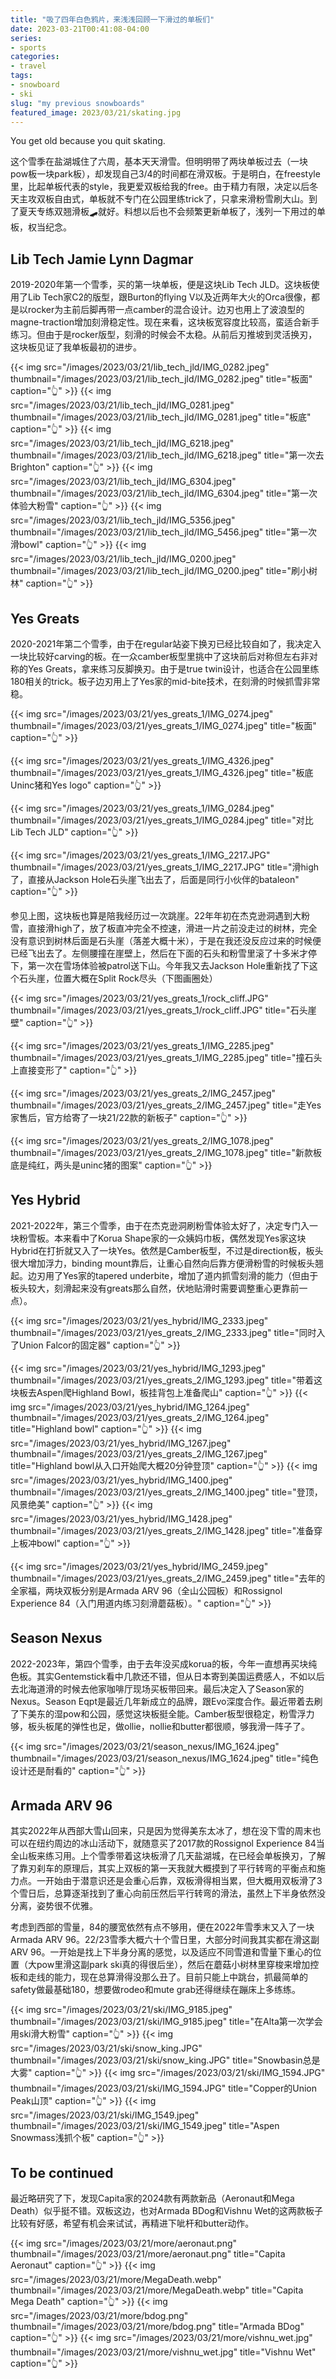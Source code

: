 ```yaml
---
title: "吸了四年白色鸦片，来浅浅回顾一下滑过的单板们"
date: 2023-03-21T00:41:08-04:00
series:
- sports
categories:
- travel
tags:
- snowboard
- ski
slug: "my previous snowboards"
featured_image: 2023/03/21/skating.jpg
---
```


You get old because you quit skating.
<!--more-->

这个雪季在盐湖城住了六周，基本天天滑雪。但明明带了两块单板过去（一块pow板一块park板），却发现自己3/4的时间都在滑双板。于是明白，在freestyle里，比起单板代表的style，我更爱双板给我的free。由于精力有限，决定以后冬天主攻双板自由式，单板就不专门在公园里练trick了，只拿来滑粉雪刷大山。到了夏天专练双翘滑板🛹就好。料想以后也不会频繁更新单板了，浅列一下用过的单板，权当纪念。

## Lib Tech Jamie Lynn Dagmar

2019-2020年第一个雪季，买的第一块单板，便是这块Lib Tech JLD。这块板使用了Lib Tech家C2的版型，跟Burton的flying V以及近两年大火的Orca很像，都是以rocker为主前后脚再带一点camber的混合设计。边刃也用上了波浪型的magne-traction增加刻滑稳定性。现在来看，这块板宽容度比较高，蛮适合新手练习。但由于是rocker版型，刻滑的时候会不太稳。从前后刃推坡到灵活换刃，这块板见证了我单板最初的进步。

{{< img src="/images/2023/03/21/lib_tech_jld/IMG_0282.jpeg" thumbnail="/images/2023/03/21/lib_tech_jld/IMG_0282.jpeg" title="板面" caption="👆" >}}
{{< img src="/images/2023/03/21/lib_tech_jld/IMG_0281.jpeg" thumbnail="/images/2023/03/21/lib_tech_jld/IMG_0281.jpeg" title="板底" caption="👆" >}}
{{< img src="/images/2023/03/21/lib_tech_jld/IMG_6218.jpeg" thumbnail="/images/2023/03/21/lib_tech_jld/IMG_6218.jpeg" title="第一次去Brighton" caption="👆" >}}
{{< img src="/images/2023/03/21/lib_tech_jld/IMG_6304.jpeg" thumbnail="/images/2023/03/21/lib_tech_jld/IMG_6304.jpeg" title="第一次体验大粉雪" caption="👆" >}}
{{< img src="/images/2023/03/21/lib_tech_jld/IMG_5356.jpeg" thumbnail="/images/2023/03/21/lib_tech_jld/IMG_5456.jpeg" title="第一次滑bowl" caption="👆" >}}
{{< img src="/images/2023/03/21/lib_tech_jld/IMG_0200.jpeg" thumbnail="/images/2023/03/21/lib_tech_jld/IMG_0200.jpeg" title="刷小树林" caption="👆" >}}

## Yes Greats

2020-2021年第二个雪季，由于在regular站姿下换刃已经比较自如了，我决定入一块比较好carving的板。在一众camber板型里挑中了这块前后对称但左右非对称的Yes Greats，拿来练习反脚换刃。由于是true twin设计，也适合在公园里练180相关的trick。板子边刃用上了Yes家的mid-bite技术，在刻滑的时候抓雪非常稳。

{{< img src="/images/2023/03/21/yes_greats_1/IMG_0274.jpeg" thumbnail="/images/2023/03/21/yes_greats_1/IMG_0274.jpeg" title="板面" caption="👆" >}}

{{< img src="/images/2023/03/21/yes_greats_1/IMG_4326.jpeg" thumbnail="/images/2023/03/21/yes_greats_1/IMG_4326.jpeg" title="板底Uninc猪和Yes logo" caption="👆" >}}

{{< img src="/images/2023/03/21/yes_greats_1/IMG_0284.jpeg" thumbnail="/images/2023/03/21/yes_greats_1/IMG_0284.jpeg" title="对比Lib Tech JLD" caption="👆" >}}

{{< img src="/images/2023/03/21/yes_greats_1/IMG_2217.JPG" thumbnail="/images/2023/03/21/yes_greats_1/IMG_2217.JPG" title="滑high了，直接从Jackson Hole石头崖飞出去了，后面是同行小伙伴的bataleon" caption="👆" >}}

参见上图，这块板也算是陪我经历过一次跳崖。22年年初在杰克逊洞遇到大粉雪，直接滑high了，放了板直冲完全不控速，滑进一片之前没走过的树林，完全没有意识到树林后面是石头崖（落差大概十米），于是在我还没反应过来的时候便已经飞出去了。左侧腰撞在崖壁上，然后在下面的石头和粉雪里滚了十多米才停下，第一次在雪场体验被patrol送下山。今年我又去Jackson Hole重新找了下这个石头崖，位置大概在Split Rock尽头（下图画圈处）

{{< img src="/images/2023/03/21/yes_greats_1/rock_cliff.JPG" thumbnail="/images/2023/03/21/yes_greats_1/rock_cliff.JPG" title="石头崖壁" caption="👆" >}}

{{< img src="/images/2023/03/21/yes_greats_1/IMG_2285.jpeg" thumbnail="/images/2023/03/21/yes_greats_1/IMG_2285.jpeg" title="撞石头上直接变形了" caption="👆" >}}

{{< img src="/images/2023/03/21/yes_greats_2/IMG_2457.jpeg" thumbnail="/images/2023/03/21/yes_greats_2/IMG_2457.jpeg" title="走Yes家售后，官方给寄了一块21/22款的新板子" caption="👆" >}}

{{< img src="/images/2023/03/21/yes_greats_2/IMG_1078.jpeg" thumbnail="/images/2023/03/21/yes_greats_2/IMG_1078.jpeg" title="新款板底是纯红，两头是uninc猪的图案" caption="👆" >}}

## Yes Hybrid

2021-2022年，第三个雪季，由于在杰克逊洞刷粉雪体验太好了，决定专门入一块粉雪板。本来看中了Korua Shape家的一众姨妈巾板，偶然发现Yes家这块Hybrid在打折就又入了一块Yes。依然是Camber板型，不过是direction板，板头很大增加浮力，binding mount靠后，让重心自然向后靠方便滑粉雪的时候板头翘起。边刃用了Yes家的tapered underbite，增加了道内抓雪刻滑的能力（但由于板头较大，刻滑起来没有greats那么自然，伏地贴滑时需要调整重心更靠前一点）。

{{< img src="/images/2023/03/21/yes_hybrid/IMG_2333.jpeg" thumbnail="/images/2023/03/21/yes_greats_2/IMG_2333.jpeg" title="同时入了Union Falcor的固定器" caption="👆" >}}

{{< img src="/images/2023/03/21/yes_hybrid/IMG_1293.jpeg" thumbnail="/images/2023/03/21/yes_greats_2/IMG_1293.jpeg" title="带着这块板去Aspen爬Highland Bowl，板挂背包上准备爬山" caption="👆" >}}
{{< img src="/images/2023/03/21/yes_hybrid/IMG_1264.jpeg" thumbnail="/images/2023/03/21/yes_greats_2/IMG_1264.jpeg" title="Highland bowl" caption="👆" >}}
{{< img src="/images/2023/03/21/yes_hybrid/IMG_1267.jpeg" thumbnail="/images/2023/03/21/yes_greats_2/IMG_1267.jpeg" title="Highland bowl从入口开始爬大概20分钟登顶" caption="👆" >}}
{{< img src="/images/2023/03/21/yes_hybrid/IMG_1400.jpeg" thumbnail="/images/2023/03/21/yes_greats_2/IMG_1400.jpeg" title="登顶，风景绝美" caption="👆" >}}
{{< img src="/images/2023/03/21/yes_hybrid/IMG_1428.jpeg" thumbnail="/images/2023/03/21/yes_greats_2/IMG_1428.jpeg" title="准备穿上板冲bowl" caption="👆" >}}

{{< img src="/images/2023/03/21/yes_hybrid/IMG_2459.jpeg" thumbnail="/images/2023/03/21/yes_greats_2/IMG_2459.jpeg" title="去年的全家福，两块双板分别是Armada ARV 96（全山公园板）和Rossignol Experience 84（入门用道内练习刻滑蘑菇板）。" caption="👆" >}}

## Season Nexus

2022-2023年，第四个雪季，由于去年没买成korua的板，今年一直想再买块纯色板。其实Gentemstick看中几款还不错，但从日本寄到美国运费感人，不如以后去北海道滑的时候去他家咖啡厅现场买板带回来。最后决定入了Season家的Nexus。Season Eqpt是最近几年新成立的品牌，跟Evo深度合作。最近带着去刷了下美东的湿pow和公园，感觉这块板挺全能。Camber板型很稳定，粉雪浮力够，板头板尾的弹性也足，做ollie，nollie和butter都很顺，够我滑一阵子了。

{{< img src="/images/2023/03/21/season_nexus/IMG_1624.jpeg" thumbnail="/images/2023/03/21/season_nexus/IMG_1624.jpeg" title="纯色设计还是耐看的" caption="👆" >}}

## Armada ARV 96

其实2022年从西部大雪山回来，只是因为觉得美东太冰了，想在没下雪的周末也可以在纽约周边的冰山活动下，就随意买了2017款的Rossignol Experience 84当全山板来练习用。上个雪季带着这块板滑了几天盐湖城，在已经会单板换刃，了解了靠刃刹车的原理后，其实上双板的第一天我就大概摸到了平行转弯的平衡点和施力点。一开始由于潜意识还是会重心后靠，双板滑得相当累，但大概用双板滑了3个雪日后，总算逐渐找到了重心向前压然后平行转弯的滑法，虽然上下半身依然没分离，姿势很不优雅。

考虑到西部的雪量，84的腰宽依然有点不够用，便在2022年雪季末又入了一块Armada ARV 96。22/23雪季大概六十个雪日里，大部分时间我其实都在滑这副ARV 96。一开始是找上下半身分离的感觉，以及适应不同雪道和雪量下重心的位置（大pow里滑这副park ski真的得很后坐），然后在蘑菇小树林里穿梭来增加控板和走线的能力，现在总算滑得没那么丑了。目前只能上中跳台，抓最简单的safety做最基础180，想要做rodeo和mute grab还得继续在蹦床上多练练。

{{< img src="/images/2023/03/21/ski/IMG_9185.jpeg" thumbnail="/images/2023/03/21/ski/IMG_9185.jpeg" title="在Alta第一次学会用ski滑大粉雪" caption="👆" >}}
{{< img src="/images/2023/03/21/ski/snow_king.JPG" thumbnail="/images/2023/03/21/ski/snow_king.JPG" title="Snowbasin总是大雾" caption="👆" >}}
{{< img src="/images/2023/03/21/ski/IMG_1594.JPG" thumbnail="/images/2023/03/21/ski/IMG_1594.JPG" title="Copper的Union Peak山顶" caption="👆" >}}
{{< img src="/images/2023/03/21/ski/IMG_1549.jpeg" thumbnail="/images/2023/03/21/ski/IMG_1549.jpeg" title="Aspen Snowmass浅抓个板" caption="👆" >}}

## To be continued

最近略研究了下，发现Capita家的2024款有两款新品（Aeronaut和Mega Death）似乎挺不错。双板这边，也对Armada BDog和Vishnu Wet的这两款板子比较有好感，希望有机会来试试，再精进下呲杆和butter动作。

{{< img src="/images/2023/03/21/more/aeronaut.png" thumbnail="/images/2023/03/21/more/aeronaut.png" title="Capita Aeronaut" caption="👆" >}}
{{< img src="/images/2023/03/21/more/MegaDeath.webp" thumbnail="/images/2023/03/21/more/MegaDeath.webp" title="Capita Mega Death" caption="👆" >}}
{{< img src="/images/2023/03/21/more/bdog.png" thumbnail="/images/2023/03/21/more/bdog.png" title="Armada BDog" caption="👆" >}}
{{< img src="/images/2023/03/21/more/vishnu_wet.jpg" thumbnail="/images/2023/03/21/more/vishnu_wet.jpg" title="Vishnu Wet" caption="👆" >}}